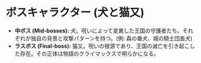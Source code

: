 # ボスキャラクター (犬と猫又)

- **中ボス (Mid-bosses):** 犬。呪いによって変異した王国の守護者たち。それぞれが独自の背景と攻撃パターンを持つ。(例: 森の番犬、城の騎士団長犬)
- **ラスボス (Final-boss):** 猫又。呪いの根源であり、王国の滅亡を引き起こした存在。その正体は物語のクライマックスで明らかになる。
